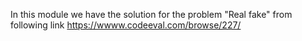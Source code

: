 In this module we have the solution for the problem "Real fake" from following link
https://wwww.codeeval.com/browse/227/